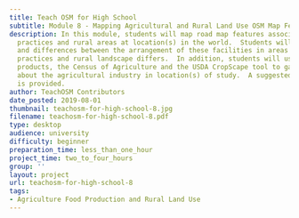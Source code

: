 ```yaml
---
title: Teach OSM for High School
subtitle: Module 8 - Mapping Agricultural and Rural Land Use OSM Map Features
description: In this module, students will map road map features associated with agricultural
  practices and rural areas at location(s) in the world.  Students will explore similarities
  and differences between the arrangement of these facilities in areas where agricultural
  practices and rural landscape differs.  In addition, students will use two USDA
  products, the Census of Agriculture and the USDA CropScape tool to gain a sense
  about the agricultural industry in location(s) of study.  A suggested implementation
  is provided.
author: TeachOSM Contributors
date_posted: 2019-08-01
thumbnail: teachosm-for-high-school-8.jpg
filename: teachosm-for-high-school-8.pdf
type: desktop
audience: university
difficulty: beginner
preparation_time: less_than_one_hour
project_time: two_to_four_hours
group: ''
layout: project
url: teachosm-for-high-school-8
tags:
- Agriculture Food Production and Rural Land Use
---
```


